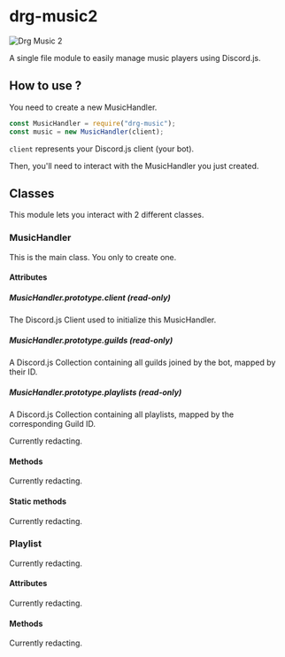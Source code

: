 # drg-music2
![Drg Music 2](https://nodei.co/npm/drg-music2.png?downloads=true&stars=true)


A single file module to easily manage music players using Discord.js.

## How to use ?
You need to create a new MusicHandler.
```js
const MusicHandler = require("drg-music");
const music = new MusicHandler(client);
```
``client`` represents your Discord.js client (your bot).

Then, you'll need to interact with the MusicHandler you just created.

## Classes
This module lets you interact with 2 different classes.

### MusicHandler
This is the main class. You only to create one.

#### Attributes
##### MusicHandler.prototype.client (read-only)
The Discord.js Client used to initialize this MusicHandler.

##### MusicHandler.prototype.guilds (read-only)
A Discord.js Collection containing all guilds joined by the bot, mapped by their ID.

##### MusicHandler.prototype.playlists (read-only)
A Discord.js Collection containing all playlists, mapped by the corresponding Guild ID.

Currently redacting.

#### Methods
Currently redacting.

#### Static methods
Currently redacting.

### Playlist
Currently redacting.

#### Attributes
Currently redacting.

#### Methods
Currently redacting.

